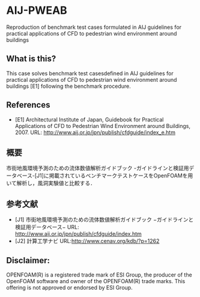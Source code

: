 # AIJ-PWEAB

Reproduction of benchmark test cases formulated in AIJ guidelines for practical applications of CFD to pedestrian wind environment around buildings

##  What is this?

This case solves benchmark test casesdefined in AIJ guidelines for practical applications of CFD to pedestrian wind environment around buildings [E1] following the benchmark procedure.

## References
- [E1] Architectural Institute of Japan, Guidebook for Practical Applications of CFD to Pedestrian Wind Environment around Buildings, 2007. URL: http://www.aij.or.jp/jpn/publish/cfdguide/index_e.htm

## 概要
市街地風環境予測のための流体数値解析ガイドブック -ガイドラインと検証用データベース-[J1]に掲載されているベンチマークテストケースをOpenFOAMを用いて解析し，風洞実験値と比較する．

## 参考文献
- [J1] 市街地風環境予測のための流体数値解析ガイドブック −ガイドラインと検証用データベース− URL: http://www.aij.or.jp/jpn/publish/cfdguide/index.htm
- [J2] 計算工学ナビ URL:http://www.cenav.org/kdb/?p=1262

## Disclaimer:
OPENFOAM(R) is a registered trade mark of ESI Group,
the producer of the OpenFOAM software and owner of the OPENFOAM(R) trade marks.
This offering is not approved or endorsed by ESI Group.
